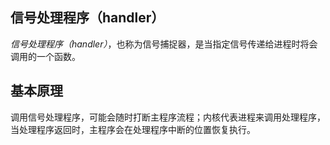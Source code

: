 ## 信号处理程序（handler）

_信号处理程序（handler）_，也称为信号捕捉器，是当指定信号传递给进程时将会调用的一个函数。

## 基本原理

调用信号处理程序，可能会随时打断主程序流程；内核代表进程来调用处理程序，当处理程序返回时，主程序会在处理程序中断的位置恢复执行。
